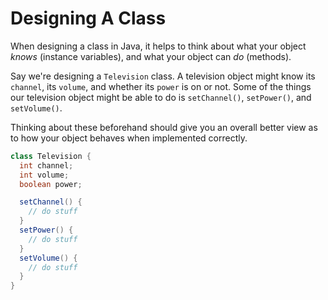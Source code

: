 # Designing A Class

When designing a class in Java, it helps to think about what your object *knows* (instance variables), and what your object can *do* (methods).


Say we're designing a `Television` class. A television object might know its `channel`, its `volume`, and whether its `power` is on or not. Some of the things our television object might be able to do is `setChannel()`, `setPower()`, and `setVolume()`.

Thinking about these beforehand should give you an overall better view as to how your object behaves when implemented correctly.


```Java
class Television {
  int channel;
  int volume;
  boolean power;

  setChannel() {
    // do stuff
  }
  setPower() {
    // do stuff
  }
  setVolume() {
    // do stuff
  }
}
```
